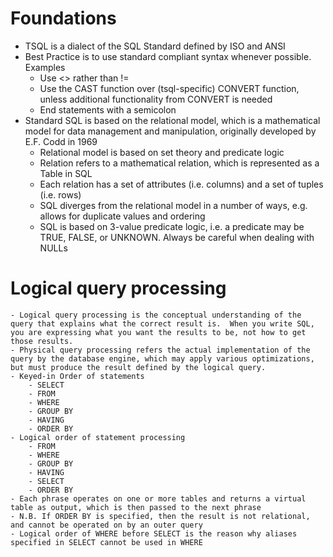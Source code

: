 # Foundations
- TSQL is a dialect of the SQL Standard defined by ISO and ANSI
- Best Practice is to use standard compliant syntax whenever possible.  Examples
    - Use <> rather than !=
    - Use the CAST function over (tsql-specific) CONVERT function, unless additional functionality from CONVERT is needed
    - End statements with a semicolon
- Standard SQL is based on the relational model, which is a mathematical model for data management and manipulation, originally developed by E.F. Codd in 1969
    - Relational model is based on set theory and predicate logic
    - Relation refers to a mathematical relation, which is represented as a Table in SQL
    - Each relation has a set of attributes (i.e. columns) and a set of tuples (i.e. rows)
    - SQL diverges from the relational model in a number of ways, e.g. allows for duplicate values and ordering
    - SQL is based on 3-value predicate logic, i.e. a predicate may be TRUE, FALSE, or UNKNOWN.  Always be careful when dealing with NULLs

# Logical query processing
    - Logical query processing is the conceptual understanding of the query that explains what the correct result is.  When you write SQL, you are expressing what you want the results to be, not how to get those results.
    - Physical query processing refers the actual implementation of the query by the database engine, which may apply various optimizations, but must produce the result defined by the logical query.
    - Keyed-in Order of statements
        - SELECT
        - FROM
        - WHERE
        - GROUP BY
        - HAVING
        - ORDER BY
    - Logical order of statement processing
        - FROM
        - WHERE
        - GROUP BY
        - HAVING
        - SELECT
        - ORDER BY
    - Each phrase operates on one or more tables and returns a virtual table as output, which is then passed to the next phrase
    - N.B. If ORDER BY is specified, then the result is not relational, and cannot be operated on by an outer query
    - Logical order of WHERE before SELECT is the reason why aliases specified in SELECT cannot be used in WHERE
